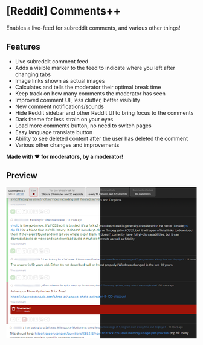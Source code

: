 # [Reddit] Comments++

Enables a live-feed for subreddit comments, and various other things!

## Features

- Live subreddit comment feed
- Adds a visible marker to the feed to indicate where you left after changing tabs
- Image links shown as actual images
- Calculates and tells the moderator their optimal break time
- Keep track on how many comments the moderator has seen
- Improved comment UI, less clutter, better visibility
- New comment notifications/sounds
- Hide Reddit sidebar and other Reddit UI to bring focus to the comments
- Dark theme for less strain on your eyes
- Load more comments button, no need to switch pages
- Easy language translate button
- Ability to see deleted content after the user has deleted the comment
- Various other changes and improvements

**Made with ❤️ for moderators, by a moderator!**

## Preview

![](content/commentsplusplus.png)
